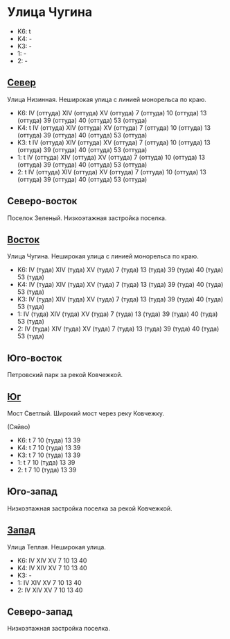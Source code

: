 # Улица Чугина

* K6:   t
* K4:   -
* K3:   -
* 1:    -
* 2:    -

## [Север](./10375065.md)

Улица Низинная.
Неширокая улица с линией монорельса по краю.

* K6:   IV (оттуда) XIV (оттуда)    XV (оттуда)
        7 (оттуда)  10 (оттуда) 13 (оттуда) 39 (оттуда) 40 (оттуда) 53 (оттуда)
* K4:   t
        IV (оттуда) XIV (оттуда)    XV (оттуда)
        7 (оттуда)  10 (оттуда) 13 (оттуда) 39 (оттуда) 40 (оттуда) 53 (оттуда)
* K3:   t
        IV (оттуда) XIV (оттуда)    XV (оттуда)
        7 (оттуда)  10 (оттуда) 13 (оттуда) 39 (оттуда) 40 (оттуда) 53 (оттуда)
* 1:    t
        IV (оттуда) XIV (оттуда)    XV (оттуда)
        7 (оттуда)  10 (оттуда) 13 (оттуда) 39 (оттуда) 40 (оттуда) 53 (оттуда)
* 2:    t
        IV (оттуда) XIV (оттуда)    XV (оттуда)
        7 (оттуда)  10 (оттуда) 13 (оттуда) 39 (оттуда) 40 (оттуда) 53 (оттуда)

## Северо-восток

Поселок Зеленый.
Низкоэтажная застройка поселка.

## [Восток](./10385065.md)

Улица Чугина.
Неширокая улица с линией монорельса по краю.

* K6:   IV (туда)   XIV (туда)  XV (туда)
        7 (туда)    13 (туда)   39 (туда)   40 (туда)   53 (туда)
* K4:   IV (туда)   XIV (туда)  XV (туда)
        7 (туда)    13 (туда)   39 (туда)   40 (туда)   53 (туда)
* K3:   IV (туда)   XIV (туда)  XV (туда)
        7 (туда)    13 (туда)   39 (туда)   40 (туда)   53 (туда)
* 1:    IV (туда)   XIV (туда)  XV (туда)
        7 (туда)    13 (туда)   39 (туда)   40 (туда)   53 (туда)
* 2:    IV (туда)   XIV (туда)  XV (туда)
        7 (туда)    13 (туда)   39 (туда)   40 (туда)   53 (туда)

## Юго-восток

Петровский парк за рекой Ковчежкой.

## [Юг](./10380075.md)

Мост Светлый.
Широкий мост через реку Ковчежку.

(Сяйво)

* K6:   t
        7   10 (туда)   13  39
* K4:   t
        7   10 (туда)   13  39
* K3:   t
        7   10 (туда)   13  39
* 1:    t
        7   10 (туда)   13  39
* 2:    t
        7   10 (туда)   13  39

## Юго-запад

Низкоэтажная застройка поселка за рекой Ковчежкой.

## [Запад](./10370065.md)

Улица Теплая.
Неширокая улица.

* K6:   IV  XIV XV
        7   10  13  40
* K4:   IV  XIV XV
        7   10  13  40
* K3:   -
* 1:    IV  XIV XV
        7   10  13  40
* 2:    IV  XIV XV
        7   10  13  40

## Северо-запад

Низкоэтажная застройка поселка.
